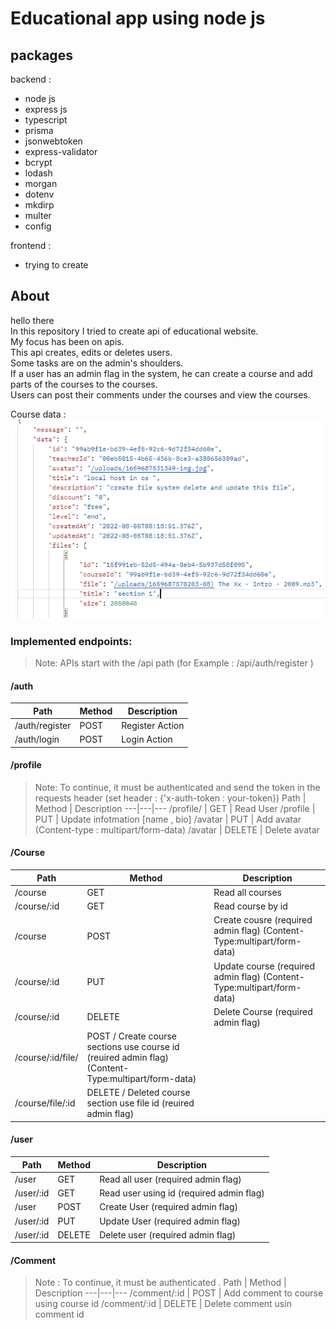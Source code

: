 # Educational app using node js


## packages 
backend : 

- node js 
- express js 
- typescript 
- prisma 
- jsonwebtoken 
- express-validator 
- bcrypt 
- lodash 
- morgan 
- dotenv 
- mkdirp 
- multer 
- config 

frontend : 
- trying to create 

## About 



hello there\
In this repository I tried to create api of educational website.\
My focus has been on apis.\
This api creates, edits or deletes users.\
Some tasks are on the admin's shoulders.\
If a user has an admin flag in the system, he can create a course and add parts of the courses to the courses.\
Users can post their comments under the courses and view the courses.

Course data :\
![alt text](./files/courseData.PNG)



### Implemented endpoints:
>Note: APIs start with the /api path (for Example : /api/auth/register )
#### /auth 
Path | Method | Description
---|---|--- 
/auth/register | POST | Register Action
/auth/login | POST | Login Action



#### /profile 
>Note: To continue, it must be authenticated and send the token in the requests header (set header : {'x-auth-token : your-token})
Path | Method | Description
---|---|--- 
/profile/ | GET | Read User 
/profile | PUT | Update infotmation [name , bio]
/avatar | PUT | Add avatar (Content-type : multipart/form-data)
/avatar | DELETE | Delete avatar 



#### /Course

Path | Method | Description
---|---|--- 
/course | GET | Read all courses 
/course/:id | GET | Read course by id
/course | POST | Create cousre (required admin flag) (Content-Type:multipart/form-data)
/course/:id | PUT | Update course (required admin flag) (Content-Type:multipart/form-data)
/course/:id | DELETE | Delete Course (required admin flag) 
/course/:id/file/ | POST / Create course sections use course id (reuired admin flag) (Content-Type:multipart/form-data)
/course/file/:id | DELETE / Deleted course section use file id (reuired admin flag)


#### /user

Path | Method | Description
---|---|--- 
/user | GET | Read all user (required admin flag)
/user/:id | GET | Read user using id (required admin flag)
/user | POST | Create User (required admin flag)
/user/:id | PUT | Update User (required admin flag)
/user/:id | DELETE | Delete user (required admin flag)


#### /Comment
>Note : To continue, it must be authenticated .
Path | Method | Description
---|---|--- 
/comment/:id | POST | Add comment to course using course id 
/comment/:id | DELETE | Delete comment usin comment id 



